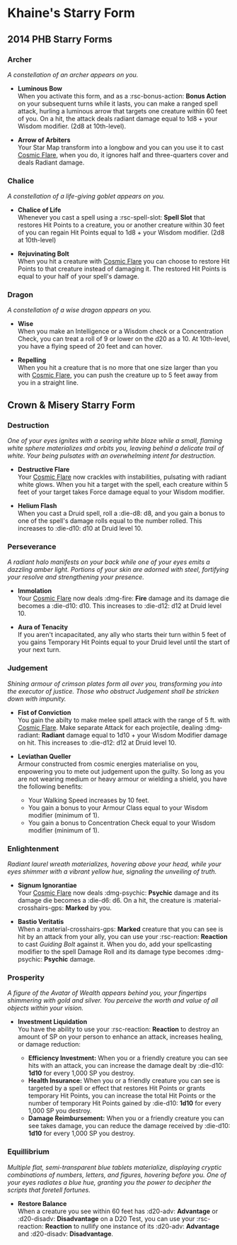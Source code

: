 # Khaine's Starry Form

## 2014 PHB Starry Forms

### Archer

*A constellation of an archer appears on you.*

- **Luminous Bow**  
When you activate this form, and as a :rsc-bonus-action: **Bonus Action** on your subsequent turns while it lasts, you can make a ranged spell attack, hurling a luminous arrow that targets one creature within 60 feet of you. On a hit, the attack deals radiant damage equal to 1d8 + your Wisdom modifier. (2d8 at 10th-level).

- **Arrow of Arbiters**  
Your Star Map transform into a longbow and you can you use it to cast [Cosmic Flare], when you do, it ignores half and three-quarters cover and deals Radiant damage.

### Chalice

*A constellation of a life-giving goblet appears on you.* 

- **Chalice of Life**  
Whenever you cast a spell using a :rsc-spell-slot: **Spell Slot** that restores Hit Points to a creature, you or another creature within 30 feet of you can regain Hit Points equal to 1d8 + your Wisdom modifier. (2d8 at 10th-level)

- **Rejuvinating Bolt**  
When you hit a creature with [Cosmic Flare] you can choose to restore Hit Points to that creature instead of damaging it. The restored Hit Points is equal to your half of your spell's damage.

### Dragon

*A constellation of a wise dragon appears on you.* 

- **Wise**  
When you make an Intelligence or a Wisdom check or a Concentration Check, you can treat a roll of 9 or lower on the d20 as a 10. At 10th-level, you have a flying speed of 20 feet and can hover.

- **Repelling**  
When you hit a creature that is no more that one size larger than you with [Cosmic Flare], you can push the creature up to 5 feet away from you in a straight line.

## Crown & Misery Starry Form

### Destruction

*One of your eyes ignites with a searing white blaze while a small, flaming white sphere materializes and orbits you, leaving behind a delicate trail of white. Your being pulsates with an overwhelming intent for destruction.*

- **Destructive Flare**  
Your [Cosmic Flare] now crackles with instabilities, pulsating with radiant white glows. When you hit a target with the spell, each creature within 5 feet of your target takes Force damage equal to your Wisdom modifier.

- **Helium Flash**  
When you cast a Druid spell, roll a :die-d8: d8, and you gain a bonus to one of the spell's damage rolls equal to the number rolled. This increases to :die-d10: d10 at Druid level 10.

### Perseverance

*A radiant halo manifests on your back while one of your eyes emits a dazzling amber light. Portions of your skin are adorned with steel, fortifying your resolve and strengthening your presence.*
 
- **Immolation**  
Your [Cosmic Flare] now deals :dmg-fire: **Fire** damage and its damage die becomes a :die-d10: d10. This increases to :die-d12: d12 at Druid level 10.

- **Aura of Tenacity**  
If you aren't incapacitated, any ally who starts their turn within 5 feet of you gains Temporary Hit Points equal to your Druid level until the start of your next turn.

### Judgement

*Shining armour of crimson plates form all over you, transforming you into the executor of justice. Those who obstruct Judgement shall be stricken down with impunity.*

- **Fist of Conviction**  
You gain the abilty to make melee spell attack with the range of 5 ft. with [Cosmic Flare]. Make separate Attack for each projectile, dealing :dmg-radiant: **Radiant** damage equal to 1d10 + your Wisdom Modifier damage on hit. This increases to :die-d12: d12 at Druid level 10.

- **Leviathan Queller**  
Armour constructed from cosmic energies materialise on you, enpowering you to mete out judgement upon the guilty. So long as you are not wearing medium or heavy armour or wielding a shield, you have the following benefits:

    - Your Walking Speed increases by 10 feet.
    - You gain a bonus to your Armour Class equal to your Wisdom modifier (minimum of 1).
    - You gain a bonus to Concentration Check equal to your Wisdom modifier (minimum of 1).

### Enlightenment

*Radiant laurel wreath materializes, hovering above your head, while your eyes shimmer with a vibrant yellow hue, signaling the unveiling of truth.*

- **Signum Ignorantiae**  
Your [Cosmic Flare] now deals :dmg-psychic: **Psychic** damage and its damage die becomes a :die-d6: d6. On a hit, the creature is :material-crosshairs-gps: **Marked** by you.

- **Bastio Veritatis**  
When a :material-crosshairs-gps: **Marked** creature that you can see is hit by an attack from your ally, you can use your :rsc-reaction: **Reaction** to cast *Guiding Bolt* against it. When you do, add your spellcasting modifier to the spell Damage Roll and its damage type becomes :dmg-psychic: **Psychic** damage.

### Prosperity

*A figure of the Avatar of Wealth appears behind you, your fingertips shimmering with gold and silver. You perceive the worth and value of all objects within your vision.*

- **Investment Liquidation**  
You have the ability to use your :rsc-reaction: **Reaction** to destroy an amount of SP on your person to enhance an attack, increases healing, or damage reduction:

    - **Efficiency Investment:** When you or a friendly creature you can see hits with an attack, you can increase the damage dealt by :die-d10: **1d10** for every 1,000 SP you destroy.
    - **Health Insurance:** When you or a friendly creature you can see is targeted by a spell or effect that restores Hit Points or grants temporary Hit Points, you can increase the total Hit Points or the number of temporary Hit Points gained by :die-d10: **1d10** for every 1,000 SP you destroy.
    - **Damage Reimbursement:** When you or a friendly creature you can see takes damage, you can reduce the damage received by :die-d10: **1d10** for every 1,000 SP you destroy.

### Equillibrium

*Multiple flat, semi-transparent blue tablets materialize, displaying cryptic combinations of numbers, letters, and figures, hovering before you. One of your eyes radiates a blue hue, granting you the power to decipher the scripts that foretell fortunes.*

- **Restore Balance**  
When a creature you see within 60 feet has :d20-adv: **Advantage** or :d20-disadv: **Disadvantage** on a D20 Test, you can use your :rsc-reaction: **Reaction** to nullify one instance of its :d20-adv: **Advantage** and :d20-disadv: **Disadvantage**. 

[Cosmic Flare]: ../../../spells/cantrip.md#cosmic-flare